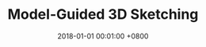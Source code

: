 ---
title:          "Model-Guided 3D Sketching"
date:           2018-01-01 00:01:00 +0800
selected:       true
pub:            "IEEE Transactions on Visualization and Computer Graphics"
pub_date:       "2018"
# abstract: >-
cover:          /assets/images/covers/sketch_tvcg.jpg
authors:
- Pengfei Xu
- Hongbo Fu
- Youyi Zheng
- Karan Singh
- Hui Huang
- Chiew-Lan Tai
links:
  # Paper: 
  Project: http://vcc.szu.edu.cn/research/2018/3D-Sketch
---